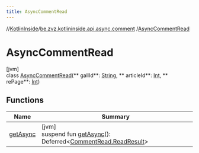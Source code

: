 ```yaml
---
title: AsyncCommentRead
---
```

//[KotlinInside](../../../index.html)/[be.zvz.kotlininside.api.async.comment](../index.html)
/[AsyncCommentRead](index.html)

# AsyncCommentRead

[jvm]\
class [AsyncCommentRead](index.html)(**
gallId**: [String](https://kotlinlang.org/api/latest/jvm/stdlib/kotlin/-string/index.html), **
articleId**: [Int](https://kotlinlang.org/api/latest/jvm/stdlib/kotlin/-int/index.html), **
rePage**: [Int](https://kotlinlang.org/api/latest/jvm/stdlib/kotlin/-int/index.html))

## Functions

| Name | Summary |
|---|---|
| [getAsync](get-async.html) | [jvm]<br>suspend fun [getAsync](get-async.html)(): Deferred<[CommentRead.ReadResult](../../be.zvz.kotlininside.api.comment/-comment-read/-read-result/index.html)> |

